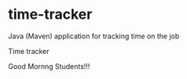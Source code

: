 # time-tracker
Java (Maven) application for tracking time on the job

Time tracker

Good Mornng Students!!!
